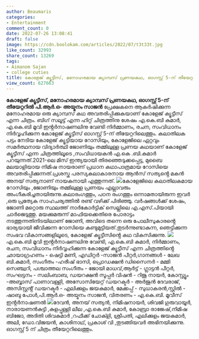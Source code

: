 ```yaml
---
author: Beaumaris
categories:
- Entertainment
comment_count: 0
date: 2022-07-26 13:08:41
draft: false
image: https://cdn.boolokam.com/articles/2022/07/t3t33t.jpg
like_count: 32993
share_count: 13269
tags:
- Aimanom Sajan
- college cuties
title: കോളേജ് ക്യൂട്ടീസ്, മനോഹരമായ ക്യാമ്പസ് പ്രണയകഥ, ഓഗസ്റ്റ് 5-ന് തീയേറ്ററിൽ
view_count: 627663
---
```


**കോളേജ് ക്യൂട്ടീസ്, മനോഹരമായ ക്യാമ്പസ് പ്രണയകഥ, ഓഗസ്റ്റ് 5-ന് തീയേറ്ററിൽ** **പി.ആർ.ഒ- അയ്മനം സാജൻ** പ്രേക്ഷകനെ ആകർഷിക്കുന്ന മനോഹരമായ ഒരു ക്യാമ്പസ് കഥ അവതരിപ്പിക്കുകയാണ് കോളേജ് ക്യൂട്ടീസ് എന്ന ചിത്രം. ബിഗ് സലൂട്ട് എന്ന ഹിറ്റ് ചിത്രത്തിനു ശേഷം എ.കെ.ബി കുമാർ, എ.കെ.ബി മൂവി ഇൻ്റർനാഷണലിനു വേണ്ടി നിർമ്മാണം, രചന, സംവിധാനം നിർവ്വഹിക്കുന്ന കോളേജ് ക്യൂട്ടീസ് ഓഗസ്റ്റ് 5-ന് തീയേറ്ററിലെത്തും. കലാതിലക പട്ടം നേടിയ കോളേജ് ക്യൂട്ടിയായ റോസിയും, കോളേജിലെ ഏറ്റവും സമർത്ഥനായ വിദ്യാർത്ഥി ജോണിയും തമ്മിലുള്ള പ്രണയ കഥയാണ് കോളേജ് ക്യൂട്ടീസ് എന്ന ചിത്രത്തിലൂടെ ,സംവിധായകൻ എ.കെ .ബി.കുമാർ പറയുന്നത്.2021-ലെ മിസ് ഇന്ത്യയായി തിരഞ്ഞെടുക്കപ്പെട്ട, മുബൈ മലയാളിയായ നിമിഷ നായരാണ് പ്രധാന കഥാപാത്രമായ റോസിയെ അവതരിപ്പിക്കുന്നത്.പ്രശസ്ത പരസ്യകലാകാരനായ ആൻസ് സത്യൻ്റെ മകൻ അനയ് സത്യനാണ് നായകനായി എത്തുന്നത്. ![](https://cdn.boolokam.com/articles/2022/07/t3t33t.jpg)കോളേജിലെ കലാതിലകമായ റോസിയും ,ജോണിയും തമ്മിലുള്ള പ്രണയം എല്ലാവരും അംഗീകരിച്ചതായിരുന്നു.കലാരംഗത്തും, പഠന രംഗത്തും ഒന്നാമതായിരുന്ന ഇവർ ,ഒരു പ്രത്യേക സാഹചര്യത്തിൽ രണ്ട് വഴിക്ക് പിരിഞ്ഞു. വർഷങ്ങൾക്ക് ശേഷം, ജോണി മറ്റൊരു സ്ഥലത്ത് നാർകോർട്ടിക് സെല്ലിലെ എ.എസ്.പിയായി ചാർജെടുത്തു. മയക്കുമരുന്ന് മാഫിയക്കെതിരെ പോരാട്ടം നടത്തുന്നതിനിടയിലാണ് ജോണി, അവിടെ തന്നെ ഒരു പോലീസുകാരൻ്റെ ഭാര്യയായി ജീവിക്കുന്ന റോസിയെ കണ്ടുമുട്ടിയത്.തുടർന്നുണ്ടാകുന്ന, ഞെട്ടിക്കുന്ന സംഭവ വികാസങ്ങളിലൂടെ, കോളേജ് ക്യൂട്ടീസിൻ്റെ കഥ വികസിക്കുന്നു. ![](https://cdn.boolokam.com/articles/2022/07/t3t3ttt-1.jpg)എ.കെ.ബി മൂവി ഇൻ്റർനാഷണലിനു വേണ്ടി, എ.കെ.ബി കുമാർ, നിർമ്മാണം, രചന, സംവിധാനം നിർവ്വഹിക്കുന്ന കോളേജ് ക്യൂട്ടീസ് എന്ന ചിത്രത്തിൻ്റെ ഛായാഗ്രഹണം - ഷെട്ടി മണി, എഡിറ്റർ -സാജൻ പീറ്റർ,ഗാനങ്ങൾ - ലേഖ ബി.കുമാർ, സംഗീതം -ഹരീഷ് ഭാസി, പ്രൊഡക്ഷൻ ഡിസൈനർ - മമ്മി സെഞ്ച്വറി, പശ്ചാത്തല സംഗീതം - ജോയി മാധവ്,ആർട്ട് - ഗ്ലാട്ടൻ പീറ്റർ, സംഘട്ടനം - സലിംബാബ, ഡയറക്ഷൻ സൂപ്പർ വിഷൻ - റിജു നായർ, കോസ്റ്റ്യൂം -അബ്ബാസ് പാണാവള്ളി, അസോസിയേറ്റ് ഡയറക്ടർ - അർജുൻ ദേവരാജ്, അസിസ്റ്റൻ്റ് ഡയറക്ടർ - എലിക്കുളം ജയകുമാർ, മേക്കപ്പ് - സുധാകരൻ,സ്റ്റിൽ - ഷാബു പോൾ,പി.ആർ.ഒ- അയ്മനം സാജൻ, വിതരണം - എ.കെ.ബി. മൂവീസ് ഇൻ്റർനാഷണൽ ![](https://cdn.boolokam.com/articles/2022/07/r2r2r-3.jpg)ദേവൻ, അനയ് സത്യൻ, നിമിഷനായർ, ശിവജി ഗുരുവായൂർ, നാരായണൻകുട്ടി ,കുളപ്പുള്ളി ലീല ,എ.കെ.ബി കുമാർ, കോബ്രാ രാജേഷ്,നിമിഷ ബിജോ, അദിതി ശിവകുമാർ ,റഫീക്ക് ചോക്ളി, ശ്രീപതി, എലിക്കുളം ജയകുമാർ, അലി, ഡോ.വിജയൻ, കാശിനാഥ്, പ്രകാശ് വി ,തുടങ്ങിയവർ അഭിനയിക്കുന്നു. ഓഗസ്റ്റ് 5 ന് ചിത്രം തീയേറ്ററിലെത്തും. &nbsp;